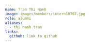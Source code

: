 ```yaml
---
name: Tran Thi Hanh 
image: images/members/intern10707.jpg 
role: alumni
aliases:
  - thi hanh tran
links:
  github: link_to_github 
---
```

